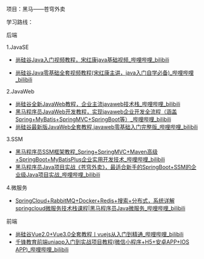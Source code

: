 项目：黑马——苍穹外卖



学习路线：

后端

1.JavaSE 

* [尚硅谷Java入门视频教程，宋红康java基础视频_哔哩哔哩_bilibili](https://www.bilibili.com/video/BV1Kb411W75N/?spm_id_from=333.337.search-card.all.click&vd_source=526bbf8823ce98202db0d458d7d12de9)

* [尚硅谷Java零基础全套视频教程(宋红康主讲，java入门自学必备)_哔哩哔哩_bilibili](https://www.bilibili.com/video/BV1PY411e7J6/?spm_id_from=333.337.search-card.all.click&vd_source=526bbf8823ce98202db0d458d7d12de9)

2.JavaWeb

* [尚硅谷全新JavaWeb教程，企业主流javaweb技术栈_哔哩哔哩_bilibili](https://www.bilibili.com/video/BV1UN411x7xe/?spm_id_from=333.337.search-card.all.click&vd_source=526bbf8823ce98202db0d458d7d12de9)
* [黑马程序员JavaWeb开发教程，实现javaweb企业开发全流程（涵盖Spring+MyBatis+SpringMVC+SpringBoot等）_哔哩哔哩_bilibili](https://www.bilibili.com/video/BV1m84y1w7Tb/?spm_id_from=333.337.search-card.all.click&vd_source=526bbf8823ce98202db0d458d7d12de9)
* [尚硅谷最新版JavaWeb全套教程,javaweb零基础入门完整版_哔哩哔哩_bilibili](https://www.bilibili.com/video/BV1Y7411K7zz/?spm_id_from=333.337.search-card.all.click&vd_source=526bbf8823ce98202db0d458d7d12de9)

3.SSM

* [黑马程序员SSM框架教程_Spring+SpringMVC+Maven高级+SpringBoot+MyBatisPlus企业实用开发技术_哔哩哔哩_bilibili](https://www.bilibili.com/video/BV1Fi4y1S7ix/?spm_id_from=333.337.search-card.all.click&vd_source=526bbf8823ce98202db0d458d7d12de9)
* [黑马程序员Java项目实战《苍穹外卖》，最适合新手的SpringBoot+SSM的企业级Java项目实战_哔哩哔哩_bilibili](https://www.bilibili.com/video/BV1TP411v7v6/?spm_id_from=333.337.search-card.all.click)

4.微服务

* [SpringCloud+RabbitMQ+Docker+Redis+搜索+分布式，系统详解springcloud微服务技术栈课程|黑马程序员Java微服务_哔哩哔哩_bilibili](https://www.bilibili.com/video/BV1LQ4y127n4/?spm_id_from=333.337.search-card.all.click&vd_source=526bbf8823ce98202db0d458d7d12de9)



前端

* [尚硅谷Vue2.0+Vue3.0全套教程丨vuejs从入门到精通_哔哩哔哩_bilibili](https://www.bilibili.com/video/BV1Zy4y1K7SH/?spm_id_from=333.337.search-card.all.click)
* [千锋教育前端uniapp入门到实战项目教程(微信小程序+H5+安卓APP+IOS APP)_哔哩哔哩_bilibili](https://www.bilibili.com/video/BV1oy4y1j75s/?spm_id_from=333.337.search-card.all.click&vd_source=526bbf8823ce98202db0d458d7d12de9)
